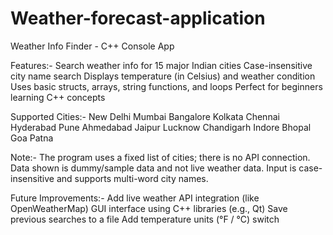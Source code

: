 # Weather-forecast-application
Weather Info Finder - C++ Console App

Features:-
 Search weather info for 15 major Indian cities
 Case-insensitive city name search
 Displays temperature (in Celsius) and weather condition
 Uses basic structs, arrays, string functions, and loops
 Perfect for beginners learning C++ concepts

Supported Cities:-
 New Delhi
 Mumbai
 Bangalore
 Kolkata
 Chennai
 Hyderabad
 Pune
 Ahmedabad
 Jaipur
 Lucknow
 Chandigarh
 Indore
 Bhopal
 Goa
 Patna

Note:-
The program uses a fixed list of cities; there is no API connection.
Data shown is dummy/sample data and not live weather data.
Input is case-insensitive and supports multi-word city names.

Future Improvements:-
Add live weather API integration (like OpenWeatherMap)
GUI interface using C++ libraries (e.g., Qt)
Save previous searches to a file
Add temperature units (°F / °C) switch
